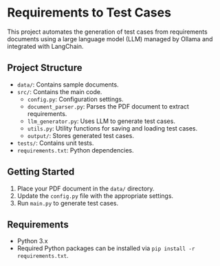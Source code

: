 # Requirements to Test Cases

This project automates the generation of test cases from requirements documents using a large language model (LLM) managed by Ollama and integrated with LangChain.

## Project Structure

- `data/`: Contains sample documents.
- `src/`: Contains the main code.
  - `config.py`: Configuration settings.
  - `document_parser.py`: Parses the PDF document to extract requirements.
  - `llm_generator.py`: Uses LLM to generate test cases.
  - `utils.py`: Utility functions for saving and loading test cases.
  - `output/`: Stores generated test cases.
- `tests/`: Contains unit tests.
- `requirements.txt`: Python dependencies.

## Getting Started

1. Place your PDF document in the `data/` directory.
2. Update the `config.py` file with the appropriate settings.
3. Run `main.py` to generate test cases.

## Requirements

- Python 3.x
- Required Python packages can be installed via `pip install -r requirements.txt`.
